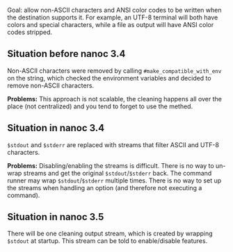 Goal: allow non-ASCII characters and ANSI color codes to be written when the destination supports it. For example, an UTF-8 terminal will both have colors and special characters, while a file as output will have ANSI color codes stripped.

Situation before nanoc 3.4
--------------------------

Non-ASCII characters were removed by calling `#make_compatible_with_env` on the string, which checked the environment variables and decided to remove non-ASCII characters.

**Problems:** This approach is not scalable, the cleaning happens all over the place (not centralized) and you tend to forget to use the methed.

Situation in nanoc 3.4
----------------------

`$stdout` and `$stderr` are replaced with streams that filter ASCII and UTF-8 characters.

**Problems:** Disabling/enabling the streams is difficult. There is no way to un-wrap streams and get the original `$stdout`/`$stderr` back. The command runner may wrap `$stdout`/`$stderr` multiple times. There is no way to set up the streams when handling an option (and therefore not executing a command).

Situation in nanoc 3.5
----------------------

There will be one cleaning output stream, which is created by wrapping `$stdout` at startup. This stream can be told to enable/disable features.